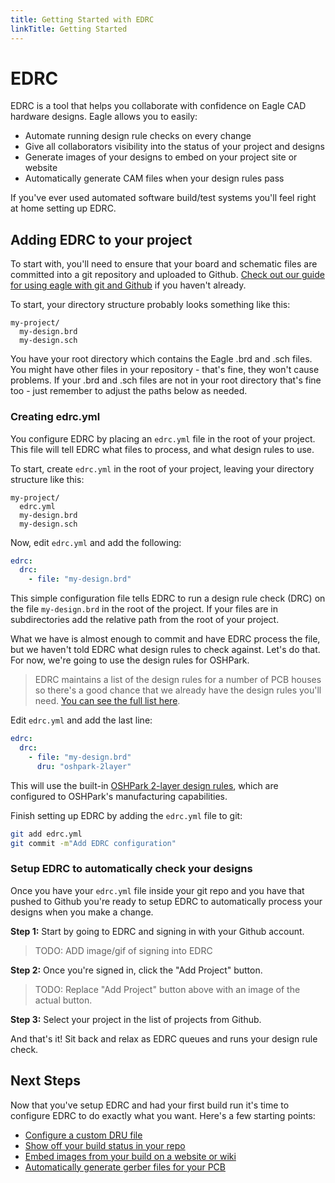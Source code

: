 ```yaml
---
title: Getting Started with EDRC
linkTitle: Getting Started
---
```


# EDRC
EDRC is a tool that helps you collaborate with confidence on Eagle CAD hardware designs. Eagle allows you to easily:

 - Automate running design rule checks on every change
 - Give all collaborators visibility into the status of your project and designs
 - Generate images of your designs to embed on your project site or website
 - Automatically generate CAM files when your design rules pass

If you've ever used automated software build/test systems you'll feel right at home setting up EDRC.

## Adding EDRC to your project
To start with, you'll need to ensure that your board and schematic files are committed into a git repository and uploaded to Github. [Check out our guide for using eagle with git and Github](/guides/setup-git) if you haven't already.

To start, your directory structure probably looks something like this:
```
my-project/
  my-design.brd
  my-design.sch
```
You have your root directory which contains the Eagle .brd and .sch files. You might have other files in your repository - that's fine, they won't cause problems. If your .brd and .sch files are not in your root directory that's fine too - just remember to adjust the paths below as needed.

### Creating edrc.yml
You configure EDRC by placing an `edrc.yml` file in the root of your project. This file will tell EDRC what files to process, and what design rules to use.

To start, create `edrc.yml` in the root of your project, leaving your directory structure like this:
```
my-project/
  edrc.yml
  my-design.brd
  my-design.sch
```

Now, edit `edrc.yml` and add the following:
```yaml
edrc:
  drc:
    - file: "my-design.brd"
```

This simple configuration file tells EDRC to run a design rule check (DRC) on the file `my-design.brd` in the root of the project. If your files are in subdirectories add the relative path from the root of your project.

What we have is almost enough to commit and have EDRC process the file, but we haven't told EDRC what design rules to check against. Let's do that. For now, we're going to use the design rules for OSHPark.

> EDRC maintains a list of the design rules for a number of PCB houses so there's a good chance that we already have the design rules you'll need. [You can see the full list here](/reference/design-rules-list).

Edit `edrc.yml` and add the last line:
```yaml
edrc:
  drc:
    - file: "my-design.brd"
      dru: "oshpark-2layer"
```

This will use the built-in [OSHPark 2-layer design rules](/reference/design-rules-list#oshpark), which are configured to OSHPark's manufacturing capabilities.

Finish setting up EDRC by adding the `edrc.yml` file to git:
```bash
git add edrc.yml
git commit -m"Add EDRC configuration"
```

### Setup EDRC to automatically check your designs
Once you have your `edrc.yml` file inside your git repo and you have that pushed to Github you're ready to setup EDRC to automatically process your designs when you make a change.

**Step 1:** Start by going to EDRC and signing in with your Github account.

>TODO: ADD image/gif of signing into EDRC

**Step 2:** Once you're signed in, click the "Add Project" button.

>TODO: Replace "Add Project" button above with an image of the actual button.

**Step 3:** Select your project in the list of projects from Github.

And that's it! Sit back and relax as EDRC queues and runs your design rule check.

## Next Steps
Now that you've setup EDRC and had your first build run it's time to configure EDRC to do exactly what you want. Here's a few starting points:

 - [Configure a custom DRU file](/guides/setup-custom-dru)
 - [Show off your build status in your repo](/guides/setup-build-status-image)
 - [Embed images from your build on a website or wiki](/guides/setup-build-images)
 - [Automatically generate gerber files for your PCB](/guides/setup-gerber-generation)